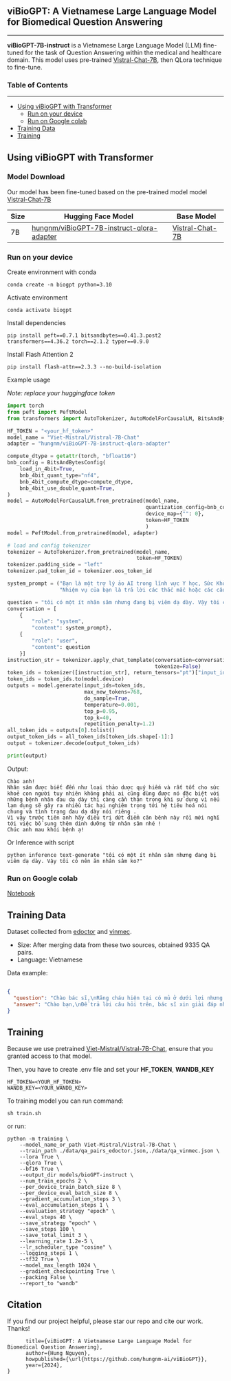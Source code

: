## viBioGPT: A Vietnamese Large Language Model for Biomedical Question Answering

----

**viBioGPT-7B-instruct** is a Vietnamese Large Language Model (LLM) fine-tuned for the task of Question Answering within
the medical and healthcare domain. This model uses
pre-trained [Vistral-Chat-7B](https://huggingface.co/Viet-Mistral/Vistral-7B-Chat), then QLora technique
to fine-tune.

### Table of Contents

---

* [Using viBioGPT with Transformer](#using-vibiogpt-with-transformer)
    * [Run on your device](#run-on-your-device)
    * [Run on Google colab](#run-on-google-colab)
* [Training Data](#training-data)
* [Training](#training)

## Using viBioGPT with Transformer

### Model Download

Our model has been fine-tuned based on the pre-trained model
model [Vistral-Chat-7B](https://huggingface.co/Viet-Mistral/Vistral-7B-Chat)

| Size | Hugging Face Model                                                                                            | Base Model                                                             |
|------|---------------------------------------------------------------------------------------------------------------|------------------------------------------------------------------------|
| 7B   | [hungnm/viBioGPT-7B-instruct-qlora-adapter](https://huggingface.co/hungnm/viBioGPT-7B-instruct-qlora-adapter) | [Vistral-Chat-7B](https://huggingface.co/Viet-Mistral/Vistral-7B-Chat) |

### Run on your device

Create environment with conda

```shell
conda create -n biogpt python=3.10
```

Activate environment

```shell
conda activate biogpt
```

Install dependencies

```shell
pip install peft==0.7.1 bitsandbytes==0.41.3.post2 transformers==4.36.2 torch==2.1.2 typer==0.9.0
```

Install Flash Attention 2

```shell
pip install flash-attn==2.3.3 --no-build-isolation
````

Example usage

_Note: replace your huggingface token_

```python
import torch
from peft import PeftModel
from transformers import AutoTokenizer, AutoModelForCausalLM, BitsAndBytesConfig

HF_TOKEN = "<your_hf_token>"
model_name = "Viet-Mistral/Vistral-7B-Chat"
adapter = "hungnm/viBioGPT-7B-instruct-qlora-adapter"

compute_dtype = getattr(torch, "bfloat16")
bnb_config = BitsAndBytesConfig(
    load_in_4bit=True,
    bnb_4bit_quant_type="nf4",
    bnb_4bit_compute_dtype=compute_dtype,
    bnb_4bit_use_double_quant=True,
)
model = AutoModelForCausalLM.from_pretrained(model_name,
                                             quantization_config=bnb_config,
                                             device_map={"": 0},
                                             token=HF_TOKEN
                                             )
model = PeftModel.from_pretrained(model, adapter)

# load and config tokenizer
tokenizer = AutoTokenizer.from_pretrained(model_name,
                                          token=HF_TOKEN)
tokenizer.padding_side = "left"
tokenizer.pad_token_id = tokenizer.eos_token_id

system_prompt = ("Bạn là một trợ lý ảo AI trong lĩnh vực Y học, Sức Khỏe. Tên của bạn là AI-Doctor. "
                 "Nhiệm vụ của bạn là trả lời các thắc mắc hoặc các câu hỏi về Y học, Sức khỏe.")

question = "tôi có một ít nhân sâm nhưng đang bị viêm dạ dày. Vậy tôi có nên ăn nhân sâm ko?"
conversation = [
    {
        "role": "system",
        "content": system_prompt},
    {
        "role": "user",
        "content": question
    }]
instruction_str = tokenizer.apply_chat_template(conversation=conversation,
                                                tokenize=False)
token_ids = tokenizer([instruction_str], return_tensors="pt")["input_ids"]
token_ids = token_ids.to(model.device)
outputs = model.generate(input_ids=token_ids,
                         max_new_tokens=768,
                         do_sample=True,
                         temperature=0.001,
                         top_p=0.95,
                         top_k=40,
                         repetition_penalty=1.2)
all_token_ids = outputs[0].tolist()
output_token_ids = all_token_ids[token_ids.shape[-1]:]
output = tokenizer.decode(output_token_ids)

print(output)

```

Output:

```text
Chào anh!
Nhân sâm được biết đến như loại thảo dược quý hiếm và rất tốt cho sức khoẻ con người tuy nhiên không phải ai cũng dùng được nó đặc biệt với những bệnh nhân đau dạ dày thì càng cần thận trọng khi sử dụng vì nếu lạm dụng sẽ gây ra nhiều tác hại nghiêm trọng tới hệ tiêu hoá nói chung và tình trạng đau dạ dày nói riêng .
Vì vậy trước tiên anh hãy điều trị dứt điểm căn bênh này rồi mới nghĩ tới việc bổ sung thêm dinh dưỡng từ nhân sâm nhé ! 
Chúc anh mau khỏi bệnh ạ!
```

Or Inference with script

```shell
python inference text-generate "tôi có một ít nhân sâm nhưng đang bị viêm dạ dày. Vậy tôi có nên ăn nhân sâm ko?"
```

### Run on Google colab

[Notebook](https://colab.research.google.com/drive/1yo53qWNo6bsfBNjp0IgLORQG0Howx30o?usp=drive_link)

## Training Data

Dataset collected from [edoctor](https://edoctor.io/hoi-dap)
and [vinmec](https://www.vinmec.com/vi/tin-tuc/hoi-dap-bac-si/).

* Size: After merging data from these two sources, obtained 9335 QA pairs.
* Language: Vietnamese

Data example:

```json

{
  "question": "Chào bác sĩ,\nRăng cháu hiện tại có mủ ở dưới lợi nhưng khi đau cháu sẽ không ngủ được (quá đau). Tuy nhiên chỉ vài ngày là hết mà thỉnh thoảng nó lại bị đau. Chị cháu bảo là trước chị cháu cũng bị như vậy chỉ là đau răng tuổi dậy thì thôi. Bác sĩ cho cháu hỏi đau răng kèm có mủ dưới lợi là bệnh gì? Cháu có cần đi chữa trị không? Cháu cảm ơn.",
  "answer": "Chào bạn,\nĐể trả lời câu hỏi trên, bác sĩ xin giải đáp như sau:\nRăng bạn hiện tại có mủ dưới lợi gây đau nhức nhiều. Bạn có thể đến phòng khám răng hàm mặt bệnh viện để được thăm khám, chụp phim và tư vấn cho bạn được chính xác\nTrân trọng!"
}

```

## Training

Because we use pretrained [Viet-Mistral/Vistral-7B-Chat](https://huggingface.co/Viet-Mistral/Vistral-7B-Chat), ensure
that you granted access to that model.

Then, you have to create .env file and set your **HF_TOKEN**, **WANDB_KEY**

```shell
HF_TOKEN=<YOUR_HF_TOKEN>
WANDB_KEY=<YOUR_WANDB_KEY>
```

To training model you can run command:

```shell
sh train.sh
```

or run:

```shell
python -m training \
    --model_name_or_path Viet-Mistral/Vistral-7B-Chat \
    --train_path ./data/qa_pairs_edoctor.json,./data/qa_vinmec.json \
    --lora True \
    --qlora True \
    --bf16 True \
    --output_dir models/bioGPT-instruct \
    --num_train_epochs 2 \
    --per_device_train_batch_size 8 \
    --per_device_eval_batch_size 8 \
    --gradient_accumulation_steps 3 \
    --eval_accumulation_steps 1 \
    --evaluation_strategy "epoch" \
    --eval_steps 40 \
    --save_strategy "epoch" \
    --save_steps 100 \
    --save_total_limit 3 \
    --learning_rate 1.2e-5 \
    --lr_scheduler_type "cosine" \
    --logging_steps 1 \
    --tf32 True \
    --model_max_length 1024 \
    --gradient_checkpointing True \
    --packing False \
    --report_to "wandb"
```

## Citation

If you find our project helpful, please star our repo and cite our work. Thanks!

```@Misc{bioGPT,
      title={viBioGPT: A Vietnamese Large Language Model for Biomedical Question Answering},
      author={Hung Nguyen},
      howpublished={\url{https://github.com/hungnm-ai/viBioGPT}},
      year={2024},
}